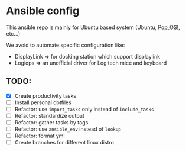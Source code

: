 # Ansible config

This ansible repo is mainly for Ubuntu based system (Ubuntu, Pop_OS!, etc...)

We avoid to automate specific configuration like:
- DisplayLink => for docking station which support displaylink
- Logiops => an unofficial driver for Logitech mice and keyboard

## TODO:

- [x] Create productivity tasks
- [ ] Install personal dotfiles
- [ ] Refactor: use `import_tasks` only instead of `include_tasks`
- [ ] Refactor: standardize output
- [ ] Refactor: gather tasks by tags
- [ ] Refactor: use `ansible_env` instead of `lookup`
- [ ] Refactor: format yml
- [ ] Create branches for different linux distro
